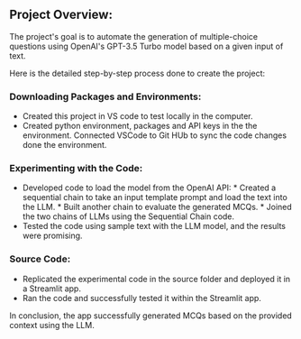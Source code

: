 ## Project Overview:

The project's goal is to automate the generation of multiple-choice questions using OpenAI's GPT-3.5 Turbo model based on a given input of text.

Here is the detailed step-by-step process done to create the project:

### Downloading Packages and Environments:
* Created this project in VS code to test locally in the computer.
* Created python environment, packages and API keys in the the environment. Connected VSCode to Git HUb to sync the code changes done the environment.

### Experimenting with the Code:
* Developed code to load the model from the OpenAI API:
        * Created a sequential chain to take an input template prompt and load the text into the LLM.
        * Built another chain to evaluate the generated MCQs.
        * Joined the two chains of LLMs using the Sequential Chain code.
* Tested the code using sample text with the LLM model, and the results were promising.

### Source Code:
* Replicated the experimental code in the source folder and deployed it in a Streamlit app.
* Ran the code and successfully tested it within the Streamlit app.

In conclusion, the app successfully generated MCQs based on the provided context using the LLM.

